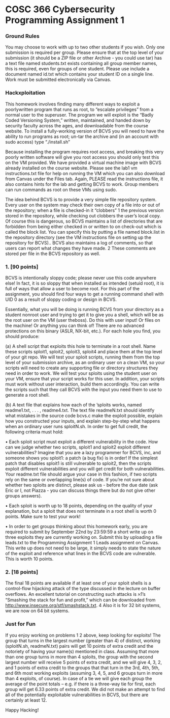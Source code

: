 # COSC 366 Cybersecurity Programming Assignment 1

### Ground Rules 
You may choose to work with up to two other students if you wish.
Only one submission is required per group. Please ensure that at the top level of your
submission (it should be a ZIP file or other Archive - you could use tar) has a text file
named students.txt exists containing all group member names, this is required, even
for groups of one student. Please use include a document named id.txt which contains
your student ID on a single line. Work must be submitted electronically via Canvas.

### Hackxploitation
This homework involves finding many different ways to exploit a poorlywritten program that runs as root, to “escalate privileges” from a normal user to the superuser. The program we will exploit is the “Badly Coded Versioning System,” written, maintained, and handed down by security faculty across the ages, and downloadable from the
course website. To install a fully-working version of BCVS you will need to have the ability to run programs as root; un-tar the archive and (in an account with sudo access) type
“./install.sh”

Because installing the program requires root access, and breaking this very poorly written
software will give you root access you should only test this on the VM provided. We
have provided a virtual machine image with BCVS already installed on the course website.
Please see the lab1 vm instructions.txt file for help on running the VM which you can also
download from Canvas under the Files tab. Again, PLEASE read the instructions file, it also
contains hints for the lab and getting BCVS to work. Group members can run commands
as root on these VMs using sudo.

The idea behind BCVS is to provide a very simple file repository system. Every user
on the system may check their own copy of a file into or out of the repository; when a file
is checked-in it “clobbers” 1 the previous version stored in the repository, while checking
out clobbers the user’s local copy. Of course this is dangerous, so BCVS maintains a list
of directories that are forbidden from being either checked in or written to on check-out
which is called the block list. You can specify this by putting a file named block.list in the
repository directory (see the VM instructions file on setting up the repository for BCVS)..
BCVS also maintains a log of comments, so that users can report what changes they have
made. 2 These comments are stored per file in the BCVS repository as well.

### 1. [90 points] 
BCVS is intentionally sloppy code; please never use this code anywhere else!
In fact, it is so sloppy that when installed as intended (setuid root), it is full of ways that
allow a user to become root. For this part of the assignment, you should find four ways to
get a running command shell with UID 0 as a result of sloppy coding or design in BCVS.

Essentially, what you will be doing is running BCVS from your directory as a student nonroot user and trying to get it to give you a shell, which will be as the root user on the VM
(user theboss). Do this with user input! Or files on the machine! Or anything you can think
of! There are no advanced protections on this binary (ASLR, NX-bit, etc.). For each hole
you find, you should produce:

(a) A shell script that exploits this hole to terminate in a root shell. Name these scripts
sploit1, sploit2, sploit3, sploit4 and place them at the top level of your git
repo. We will test your sploit scripts, running them from the top level of your submission archive, as an ordinary user on a clean VM, so your scripts will need to create any
supporting file or directory structures they need in order to work. We will test your
sploits using the student user on your VM, ensure that your script works for this user.
In addition, your scripts must work without user interaction, build them accordingly.
You can write the scripts such that they call BCVS with the input you need them to
use to generate a root shell.

(b) A text file that explains how each of the ’sploits works, named readme1.txt, . . . ,
readme4.txt. The text file readmeN.txt should identify what mistakes in the source
code bcvs.c make the exploit possible, explain how you constructed your inputs, and
explain step-by-step what happens when an ordinary user runs sploitN.sh.
In order to get full credit, the following criteria must hold:

• Each sploit script must exploit a different vulnerability in the code. How can we judge
whether two scripts, sploit1 and sploit2 exploit different vulnerabilities? Imagine
that you are a lazy programmer for BCVS, inc, and someone shows you sploit1:
a patch (a bug fix) is in order! If the simplest patch that disables sploit1 is still
vulnerable to sploit2, then the scripts exploit different vulnerabilities and you will
get credit for both vulnerabilities. Your readme.txt file should argue your case in this
fashion, if two scripts rely on the same or overlapping line(s) of code. If you’re not
sure about whether two sploits are distinct, please ask us - before the due date
(ask Eric or I, not Piazza - you can discuss things there but do not give other groups
answers).

• Each sploit is worth up to 18 points, depending on the quality of your explanation,
but a sploit that does not terminate in a root shell is worth 0 points. Make sure to
test your work!


• In order to get groups thinking about this homework early, you are required to submit
by September 22nd by 23:59:59 a short write up on three exploits they are currently
working on. Submit this by uploading a file leads.txt to the Programming Assignment 1 Leads assignment on Canvas. This write up does not need to be large, it simply needs to state the nature of the exploit and reference what lines in the BCVS code are
vulnerable. This is worth 10 points.

### 2. [18 points] 
The final 18 points are available if at least one of your sploit shells is
a control-flow hijacking attack of the type discussed in the lecture on buffer overflows. An
excellent tutorial on constructing such attacks is ℵ1’s “Smashing the stack for fun and profit,”
which can be downloaded from http://www.insecure.org/stf/smashstack.txt.
4 Also it
is for 32 bit systems, we are now on 64 bit systems.

### Just for Fun
If you enjoy working on problems 1 2 above, keep looking for exploits! The
group that turns in the largest number (greater than 4) of distinct, working
(sploitN.sh, readmeN.txt) pairs will get 10 points of extra credit and the notoriety of having
your name(s) mentioned in class. Assuming that more than one group turns in more than 4
sploits, the group with the second largest number will receive 5 points of extra credit, and
we will give 4, 3, 2, and 1 points of extra credit to the groups that that turn in the 3rd,
4th, 5th, and 6th most working exploits (assuming 3, 4, 5, and 6 groups turn in more than
4 exploits, of course). In case of a tie we will give each group the average of the point totals
– e.g. if there is a three-way tie for first, each group will get 6.33 points of extra credit. We
did not make an attempt to find all of the potentially exploitable vulnerabilities in BCVS,
but there are certainly at least 12.

Happy Hacking!

